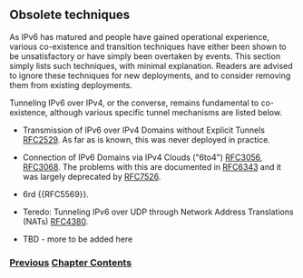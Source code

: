 ## Obsolete techniques

As IPv6 has matured and people have gained operational experience, various co-existence and transition techniques have either been shown to be unsatisfactory or have simply been overtaken by events. This section simply lists such techniques, with minimal explanation. Readers are advised to ignore these techniques for new deployments, and to consider removing them from existing deployments.

Tunneling IPv6 over IPv4, or the converse, remains fundamental to co-existence, although various specific tunnel mechanisms are listed below. 

* Transmission of IPv6 over IPv4 Domains without Explicit Tunnels [RFC2529](https://www.rfc-editor.org/info/rfc2529). As far as is known, this was never deployed in practice.

* Connection of IPv6 Domains via IPv4 Clouds ("6to4") [RFC3056](https://www.rfc-editor.org/info/rfc3056), [RFC3068](https://www.rfc-editor.org/info/rfc3068). The problems with this are documented in [RFC6343](https://www.rfc-editor.org/info/rfc6343) and it was largely deprecated by [RFC7526](https://www.rfc-editor.org/info/rfc7526).

* 6rd {{RFC5569}}.

* Teredo: Tunneling IPv6 over UDP through Network Address Translations (NATs) [RFC4380](https://www.rfc-editor.org/info/rfc4380).

* TBD - more to be added here

<!-- Link lines generated automatically; do not delete -->
### [<ins>Previous</ins>](Translation.md) [<ins>Chapter Contents</ins>](3.%20Coexistence%20with%20Legacy%20IPv4.md)
